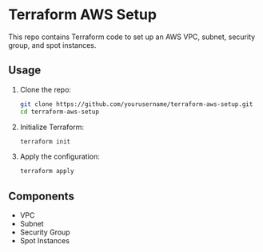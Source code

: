 # Terraform AWS Setup

This repo contains Terraform code to set up an AWS VPC, subnet, security group, and spot instances.

## Usage

1. Clone the repo:
   ```sh
   git clone https://github.com/yourusername/terraform-aws-setup.git
   cd terraform-aws-setup
    ```
2. Initialize Terraform:
   ```sh
   terraform init
    ```
3. Apply the configuration:
   ```sh
   terraform apply
    ```

## Components
- VPC
- Subnet
- Security Group
- Spot Instances
